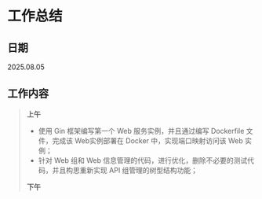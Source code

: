 # **工作总结**

## 日期

2025.08.05

## 工作内容

> **上午**
>
> - 使用 Gin 框架编写第一个 Web 服务实例，并且通过编写 Dockerfile 文件，完成该 Web实例部署在 Docker 中，实现端口映射访问该 Web 实例；
> - 针对 Web 组和 Web 信息管理的代码，进行优化，删除不必要的测试代码，并且构思重新实现 API 组管理的树型结构功能；
>
> **下午**
>
> 

